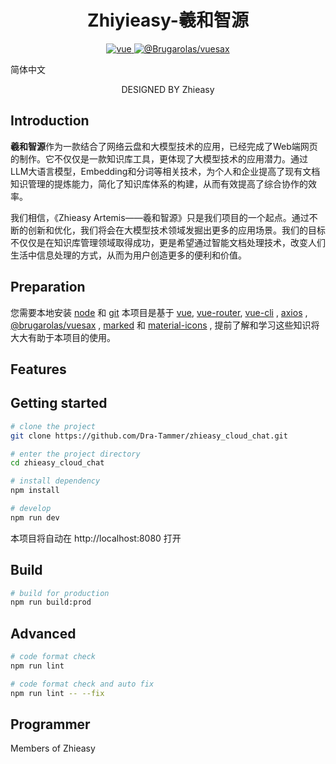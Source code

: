 <h1 align="center">Zhiyieasy-羲和智源</h1>

<p align="center">
  <a href="https://github.com/vuejs/vue">
    <img src="https://img.shields.io/badge/vue-2.6.14-brightgreen.svg" alt="vue">
  </a>
  <a href="https://github.com/Brugarolas/vuesax">
    <img src="https://img.shields.io/badge/%40brugarolas%2Fvuesax-3.12.2-brightgreen.svg" alt="@Brugarolas/vuesax">
  </a>
</p>

简体中文

<p align="center">DESIGNED BY Zhieasy</p>

## Introduction

**羲和智源**作为一款结合了网络云盘和大模型技术的应用，已经完成了Web端网页的制作。它不仅仅是一款知识库工具，更体现了大模型技术的应用潜力。通过LLM大语言模型，Embedding和分词等相关技术，为个人和企业提高了现有文档知识管理的提炼能力，简化了知识库体系的构建，从而有效提高了综合协作的效率。
<p>我们相信，《Zhieasy Artemis——羲和智源》只是我们项目的一个起点。通过不断的创新和优化，我们将会在大模型技术领域发掘出更多的应用场景。我们的目标不仅仅是在知识库管理领域取得成功，更是希望通过智能文档处理技术，改变人们生活中信息处理的方式，从而为用户创造更多的便利和价值。</p>

## Preparation

您需要本地安装 [node](https://nodejs.org/) 和 [git](https://git-scm.com/) 本项目是基于 [vue](https://cn.vuejs.org/index.html), [vue-router](https://router.vuejs.org/zh-cn/), [vue-cli](https://github.com/vuejs/vue-cli) , [axios](https://github.com/axios/axios) , [@brugarolas/vuesax](https://github.com/Brugarolas/vuesax) , [marked](https://github.com/markedjs/marked) 和 [material-icons](https://github.com/google/material-design-icons) , 提前了解和学习这些知识将大大有助于本项目的使用。

## Features

## Getting started

```bash
# clone the project
git clone https://github.com/Dra-Tammer/zhieasy_cloud_chat.git

# enter the project directory
cd zhieasy_cloud_chat

# install dependency
npm install

# develop
npm run dev
``` 
本项目将自动在 http://localhost:8080 打开

## Build

```bash
# build for production
npm run build:prod
```

## Advanced
```bash
# code format check
npm run lint

# code format check and auto fix
npm run lint -- --fix
```

## Programmer
Members of Zhieasy
